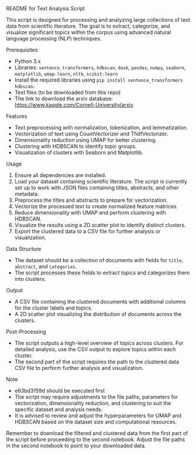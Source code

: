 README for Text Analysis Script


This script is designed for processing and analyzing large collections of text data from scientific literature. The goal is to extract, categorize, and visualize significant topics within the corpus using advanced natural language processing (NLP) techniques.

Prerequisites
- Python 3.x
- Libraries: `sentence_transformers`, `hdbscan`, `dask`, `pandas`, `numpy`, `seaborn`, `matplotlib`, `umap-learn`, `nltk`, `scikit-learn`
- Install the required libraries using `pip install sentence_transformers hdbscan`.
- Text files (to be downloaded from this repo)
- The link to download the arxiv database: https://www.kaggle.com/Cornell-University/arxiv

Features
- Text preprocessing with normalization, tokenization, and lemmatization.
- Vectorization of text using CountVectorizer and TfidfVectorizer.
- Dimensionality reduction using UMAP for better clustering.
- Clustering with HDBSCAN to identify topic groups.
- Visualization of clusters with Seaborn and Matplotlib.

Usage
1. Ensure all dependencies are installed.
2. Load your dataset containing scientific literature. The script is currently set up to work with JSON files containing titles, abstracts, and other metadata.
3. Preprocess the titles and abstracts to prepare for vectorization.
4. Vectorize the processed text to create normalized feature matrices.
5. Reduce dimensionality with UMAP and perform clustering with HDBSCAN.
6. Visualize the results using a 2D scatter plot to identify distinct clusters.
7. Export the clustered data to a CSV file for further analysis or visualization.

Data Structure
- The dataset should be a collection of documents with fields for `title`, `abstract`, and `categories`.
- The script processes these fields to extract topics and categorizes them into clusters.

Output
- A CSV file containing the clustered documents with additional columns for the cluster labels and topics.
- A 2D scatter plot visualizing the distribution of documents across the clusters.

Post-Processing
- The script outputs a high-level overview of topics across clusters. For detailed analysis, use the CSV output to explore topics within each cluster.
- The second part of the script requires the path to the clustered data CSV file to perform further analysis and visualization.

Note
- e63bd3159d should be executed first
- The script may require adjustments to the file paths, parameters for vectorization, dimensionality reduction, and clustering to suit the specific dataset and analysis needs.
- It is advised to review and adjust the hyperparameters for UMAP and HDBSCAN based on the dataset size and computational resources.

Remember to download the filtered and clustered data from the first part of the script before proceeding to the second notebook. Adjust the file paths in the second notebook to point to your downloaded data.
